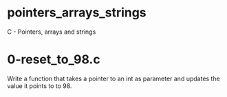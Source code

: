 # pointers_arrays_strings
C - Pointers, arrays and strings

# 0-reset_to_98.c
Write a function that takes a pointer to an int as parameter and updates
the value it points to to 98.
